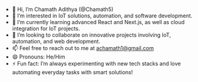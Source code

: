 - 👋 Hi, I’m Chamath Adithya (@Chamath5)
- 👀 I’m interested in IoT solutions, automation, and software development.
- 🌱 I’m currently learning advanced React and Next.js, as well as cloud integration for IoT projects.
- 💞️ I’m looking to collaborate on innovative projects involving IoT, automation, and web development.
- 📫 Feel free to reach out to me at [achamath1@gmail.com](mailto:achamath1@gmail.com)
- 😄 Pronouns: He/Him
- ⚡ Fun fact: I’m always experimenting with new tech stacks and love automating everyday tasks with smart solutions!

<!---
Chamath5/Chamath5 is a ✨ special ✨ repository because its `README.md` (this file) appears on your GitHub profile.
You can click the Preview link to take a look at your changes.
--->
